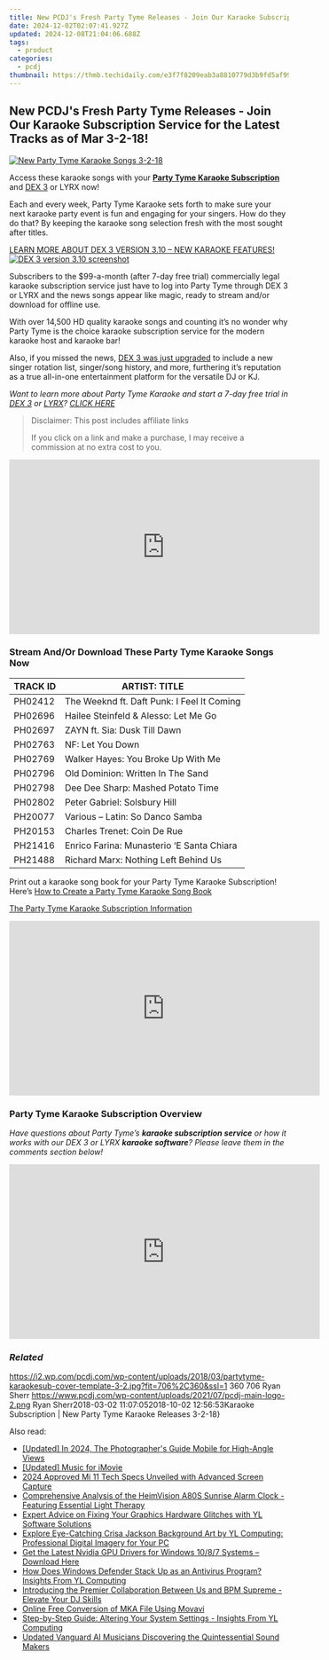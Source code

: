```yaml
---
title: New PCDJ's Fresh Party Tyme Releases - Join Our Karaoke Subscription Service for the Latest Tracks as of Mar 3-2-18!
date: 2024-12-02T02:07:41.927Z
updated: 2024-12-08T21:04:06.688Z
tags:
  - product
categories:
  - pcdj
thumbnail: https://thmb.techidaily.com/e3f7f8209eab3a8810779d3b9fd5af99ac53d2f641a80f57ad3f83729c4706c2.jpg
---
```


## New PCDJ's Fresh Party Tyme Releases - Join Our Karaoke Subscription Service for the Latest Tracks as of Mar 3-2-18!

[![New Party Tyme Karaoke Songs 3-2-18](https://i2.wp.com/pcdj.com/wp-content/uploads/2018/03/partytyme-karaokesub-cover-template-3-2.jpg?resize=706%2C321&ssl=1)](https://i2.wp.com/pcdj.com/wp-content/uploads/2018/03/partytyme-karaokesub-cover-template-3-2.jpg?fit=706%2C360&ssl=1 "New Party Tyme Karaoke Songs 3-2-18")

Access these karaoke songs with your **[Party Tyme Karaoke Subscription](https://tools.techidaily.com/pcdj/products/)** and [DEX 3](https://tools.techidaily.com/pcdj/products/) or LYRX now!

Each and every week, Party Tyme Karaoke sets forth to make sure your next karaoke party event is fun and engaging for your singers. How do they do that? By keeping the karaoke song selection fresh with the most sought after titles.

[LEARN MORE ABOUT DEX 3 VERSION 3.10 – NEW KARAOKE FEATURES! ![DEX 3 version 3.10 screenshot](https://i0.wp.com/pcdj.com/wp-content/uploads/2018/02/newdex310-karaoke-screenshot.jpg?fit=300%2C169&ssl=1 "DEX 3 version 3.10 screenshot")](https://tools.techidaily.com/pcdj/products/)

Subscribers to the $99-a-month (after 7-day free trial) commercially legal karaoke subscription service just have to log into Party Tyme through DEX 3 or LYRX and the news songs appear like magic, ready to stream and/or download for offline use.

With over 14,500 HD quality karaoke songs and counting it’s no wonder why Party Tyme is the choice karaoke subscription service for the modern karaoke host and karaoke bar!

Also, if you missed the news, [DEX 3 was just upgraded](https://tools.techidaily.com/pcdj/products/) to include a new singer rotation list, singer/song history, and more, furthering it’s reputation as a true all-in-one entertainment platform for the versatile DJ or KJ.

_Want to learn more about Party Tyme Karaoke and start a 7-day free trial in [DEX 3](https://tools.techidaily.com/pcdj/products/) or [LYRX](http://www.lyrxkaraoke.com/)? [CLICK HERE](https://tools.techidaily.com/pcdj/products/)_

>  Disclaimer: This post includes affiliate links
>
>  If you click on a link and make a purchase, I may receive a commission at no extra cost to you.
>

<!-- affiliate ads begin -->
<iframe width="560" height="315" src="https://www.youtube.com/embed/MmTJlcwgyrQ?si=x3hba82M0tT57fj7" title="YouTube video player" frameborder="0" allow="accelerometer; autoplay; clipboard-write; encrypted-media; gyroscope; picture-in-picture; web-share" referrerpolicy="strict-origin-when-cross-origin" allowfullscreen></iframe>
<!-- affiliate ads end -->

### Stream And/Or Download These Party Tyme Karaoke Songs Now

| TRACK ID | ARTIST: TITLE                              |
| -------- | ------------------------------------------ |
| PH02412  | The Weeknd ft. Daft Punk: I Feel It Coming |
| PH02696  | Hailee Steinfeld & Alesso: Let Me Go       |
| PH02697  | ZAYN ft. Sia: Dusk Till Dawn               |
| PH02763  | NF: Let You Down                           |
| PH02769  | Walker Hayes: You Broke Up With Me         |
| PH02796  | Old Dominion: Written In The Sand          |
| PH02798  | Dee Dee Sharp: Mashed Potato Time          |
| PH02802  | Peter Gabriel: Solsbury Hill               |
| PH20077  | Various – Latin: So Danco Samba            |
| PH20153  | Charles Trenet: Coin De Rue                |
| PH21416  | Enrico Farina: Munasterio ‘E Santa Chiara  |
| PH21488  | Richard Marx: Nothing Left Behind Us       |

Print out a karaoke song book for your Party Tyme Karaoke Subscription! Here’s [How to Create a Party Tyme Karaoke Song Book](https://tools.techidaily.com/pcdj/products/)

[The Party Tyme Karaoke Subscription Information](https://tools.techidaily.com/pcdj/products/)

<!-- affiliate ads begin -->
<iframe width="560" height="315" src="https://www.youtube.com/embed/rdNq2Sp031s?si=3FcJa3dQLraUDHKv" title="YouTube video player" frameborder="0" allow="accelerometer; autoplay; clipboard-write; encrypted-media; gyroscope; picture-in-picture; web-share" referrerpolicy="strict-origin-when-cross-origin" allowfullscreen></iframe>
<!-- affiliate ads end -->

### Party Tyme Karaoke Subscription Overview

_Have questions about Party Tyme’s **karaoke subscription service** or how it works with our DEX 3 or LYRX **karaoke software**? Please leave them in the comments section below!_

<!-- affiliate ads begin -->
<iframe width="560" height="315" src="https://www.youtube.com/embed/n4cc4BSqJls?si=Hkd9vwQDqeCGN7XG" title="YouTube video player" frameborder="0" allow="accelerometer; autoplay; clipboard-write; encrypted-media; gyroscope; picture-in-picture; web-share" referrerpolicy="strict-origin-when-cross-origin" allowfullscreen></iframe>
<!-- affiliate ads end -->

### _Related_

https://i2.wp.com/pcdj.com/wp-content/uploads/2018/03/partytyme-karaokesub-cover-template-3-2.jpg?fit=706%2C360&ssl=1 360 706 Ryan Sherr https://www.pcdj.com/wp-content/uploads/2021/07/pcdj-main-logo-2.png Ryan Sherr2018-03-02 11:07:052018-10-02 12:56:53Karaoke Subscription | New Party Tyme Karaoke Releases 3-2-18}

<ins class="adsbygoogle"
     style="display:block"
     data-ad-format="autorelaxed"
     data-ad-client="ca-pub-7571918770474297"
     data-ad-slot="1223367746"></ins>

<ins class="adsbygoogle"
     style="display:block"
     data-ad-client="ca-pub-7571918770474297"
     data-ad-slot="8358498916"
     data-ad-format="auto"
     data-full-width-responsive="true"></ins>

<span class="atpl-alsoreadstyle">Also read:</span>
<div><ul>
<li><a href="https://fox-hovers.techidaily.com/updated-in-2024-the-photographers-guide-mobile-for-high-angle-views/"><u>[Updated] In 2024, The Photographer's Guide Mobile for High-Angle Views</u></a></li>
<li><a href="https://extra-approaches.techidaily.com/updated-music-for-imovie/"><u>[Updated] Music for iMovie</u></a></li>
<li><a href="https://screen-sharing-recording.techidaily.com/2024-approved-mi-11-tech-specs-unveiled-with-advanced-screen-capture/"><u>2024 Approved Mi 11 Tech Specs Unveiled with Advanced Screen Capture</u></a></li>
<li><a href="https://buynow-info.techidaily.com/comprehensive-analysis-of-the-heimvision-a80s-sunrise-alarm-clock-featuring-essential-light-therapy/"><u>Comprehensive Analysis of the HeimVision A80S Sunrise Alarm Clock - Featuring Essential Light Therapy</u></a></li>
<li><a href="https://win-hot.techidaily.com/expert-advice-on-fixing-your-graphics-hardware-glitches-with-yl-software-solutions/"><u>Expert Advice on Fixing Your Graphics Hardware Glitches with YL Software Solutions</u></a></li>
<li><a href="https://win-hot.techidaily.com/explore-eye-catching-crisa-jackson-background-art-by-yl-computing-professional-digital-imagery-for-your-pc/"><u>Explore Eye-Catching Crisa Jackson Background Art by YL Computing: Professional Digital Imagery for Your PC</u></a></li>
<li><a href="https://driver-download.techidaily.com/1722978035282-get-the-latest-nvidia-gpu-drivers-for-windows-1087-systems-download-here/"><u>Get the Latest Nvidia GPU Drivers for Windows 10/8/7 Systems – Download Here</u></a></li>
<li><a href="https://win-hot.techidaily.com/how-does-windows-defender-stack-up-as-an-antivirus-program-insights-from-yl-computing/"><u>How Does Windows Defender Stack Up as an Antivirus Program? Insights From YL Computing</u></a></li>
<li><a href="https://win-hot.techidaily.com/introducing-the-premier-collaboration-between-us-and-bpm-supreme-elevate-your-dj-skills/"><u>Introducing the Premier Collaboration Between Us and BPM Supreme - Elevate Your DJ Skills</u></a></li>
<li><a href="https://some-knowledge.techidaily.com/online-free-conversion-of-mka-file-using-movavi/"><u>Online Free Conversion of MKA File Using Movavi</u></a></li>
<li><a href="https://win-hot.techidaily.com/step-by-step-guide-altering-your-system-settings-insights-from-yl-computing/"><u>Step-by-Step Guide: Altering Your System Settings - Insights From YL Computing</u></a></li>
<li><a href="https://sound-tweaking.techidaily.com/updated-vanguard-ai-musicians-discovering-the-quintessential-sound-makers/"><u>Updated Vanguard AI Musicians Discovering the Quintessential Sound Makers</u></a></li>
</ul></div>

